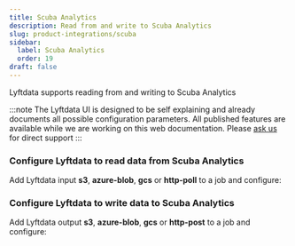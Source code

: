 ```yaml
---
title: Scuba Analytics
description: Read from and write to Scuba Analytics
slug: product-integrations/scuba
sidebar:
  label: Scuba Analytics
  order: 19
draft: false
---
```


Lyftdata supports reading from and writing to Scuba Analytics

:::note
The Lyftdata UI is designed to be self explaining and already documents all possible configuration parameters. All published features are available while we are working on this web documentation.
Please [ask us](https://community.lyftdata.com/) for direct support
:::

### Configure Lyftdata to read data from Scuba Analytics
Add Lyftdata input **s3**, **azure-blob**, **gcs** or **http-poll** to a job and configure:

### Configure Lyftdata to write data to Scuba Analytics
Add Lyftdata output **s3**, **azure-blob**, **gcs** or **http-post** to a job and configure:

